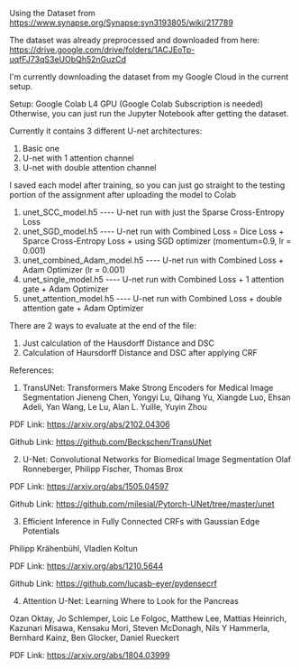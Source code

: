 Using the Dataset from https://www.synapse.org/Synapse:syn3193805/wiki/217789

The dataset was already preprocessed and downloaded from here:
https://drive.google.com/drive/folders/1ACJEoTp-uqfFJ73qS3eUObQh52nGuzCd

I'm  currently downloading the dataset from my Google Cloud in the current setup.

Setup:
Google Colab L4 GPU (Google Colab Subscription is needed)
Otherwise, you can just run the Jupyter Notebook after getting the dataset.

Currently it contains 3 different U-net architectures:
1) Basic one
2) U-net with 1 attention channel
3) U-net with double attention channel

I saved each model after training, so you can just go straight to the testing portion of the assignment after uploading the model to Colab
1) unet_SCC_model.h5  ----  U-net run with just the Sparse Cross-Entropy Loss
2) unet_SGD_model.h5  ----  U-net run with Combined Loss = Dice Loss + Sparce Cross-Entropy Loss + using SGD optimizer (momentum=0.9, lr = 0.001)
3) unet_combined_Adam_model.h5 ---- U-net run with Combined Loss + Adam Optimizer (lr = 0.001)
4) unet_single_model.h5 ---- U-net run with Combined Loss + 1 attention gate + Adam Optimizer
5) unet_attention_model.h5 ---- U-net run with Combined Loss + double attention gate + Adam Optimizer

There are 2 ways to evaluate at the end of the file:
1) Just calculation of the Hausdorff Distance and DSC
2) Calculation of Haursdorff Distance and DSC after applying CRF

References:

1) TransUNet: Transformers Make Strong Encoders for Medical Image Segmentation
Jieneng Chen, Yongyi Lu, Qihang Yu, Xiangde Luo, Ehsan Adeli, Yan Wang, Le Lu, Alan L. Yuille, Yuyin Zhou

PDF Link: https://arxiv.org/abs/2102.04306

Github Link: https://github.com/Beckschen/TransUNet

2) U-Net: Convolutional Networks for Biomedical Image Segmentation
Olaf Ronneberger, Philipp Fischer, Thomas Brox

PDF Link: https://arxiv.org/abs/1505.04597

Github Link: https://github.com/milesial/Pytorch-UNet/tree/master/unet

3) Efficient Inference in Fully Connected CRFs with Gaussian Edge Potentials

Philipp Krähenbühl, Vladlen Koltun

PDF Link: https://arxiv.org/abs/1210.5644

Github Link: https://github.com/lucasb-eyer/pydensecrf

4) Attention U-Net: Learning Where to Look for the Pancreas

Ozan Oktay, Jo Schlemper, Loic Le Folgoc, Matthew Lee, Mattias Heinrich, Kazunari Misawa, Kensaku Mori, Steven McDonagh, Nils Y Hammerla, Bernhard Kainz, Ben Glocker, Daniel Rueckert

PDF Link: https://arxiv.org/abs/1804.03999
